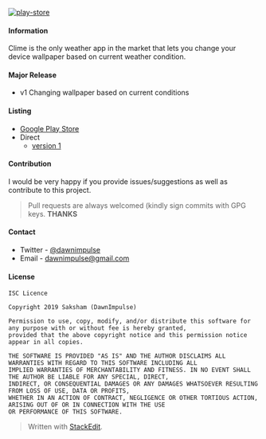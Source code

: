 [![play-store](https://clime.sourcei.org/assets/meta.png)](https://play.google.com/store/apps/details?id=org.sourcei.clime)

#### Information
Clime is the only weather app in the market that lets you change your device wallpaper based on current weather condition.

#### Major Release
- v1
Changing wallpaper based on current conditions

#### Listing

- [Google Play Store](https://play.google.com/store/apps/details?id=org.sourcei.clime)
- Direct
	- [version 1](https://github.com/dawnimpulse/clime-android/releases/tag/v1.0.0)


#### Contribution
I would be very happy if you provide issues/suggestions as well as contribute to this project.

> Pull requests are always welcomed (kindly sign commits with GPG keys. **THANKS**
#### Contact
- Twitter -  [@dawnimpulse](https://twitter.com/dawnimpulse)
- Email - [dawnimpulse@gmail.com](mailto:dawnimpulse@gmail.com)

#### License
~~~~
ISC Licence

Copyright 2019 Saksham (DawnImpulse)

Permission to use, copy, modify, and/or distribute this software for any purpose with or without fee is hereby granted,
provided that the above copyright notice and this permission notice appear in all copies.

THE SOFTWARE IS PROVIDED "AS IS" AND THE AUTHOR DISCLAIMS ALL WARRANTIES WITH REGARD TO THIS SOFTWARE INCLUDING ALL
IMPLIED WARRANTIES OF MERCHANTABILITY AND FITNESS. IN NO EVENT SHALL THE AUTHOR BE LIABLE FOR ANY SPECIAL, DIRECT,
INDIRECT, OR CONSEQUENTIAL DAMAGES OR ANY DAMAGES WHATSOEVER RESULTING FROM LOSS OF USE, DATA OR PROFITS,
WHETHER IN AN ACTION OF CONTRACT, NEGLIGENCE OR OTHER TORTIOUS ACTION, ARISING OUT OF OR IN CONNECTION WITH THE USE
OR PERFORMANCE OF THIS SOFTWARE.
~~~~

> Written with [StackEdit](https://stackedit.io/).